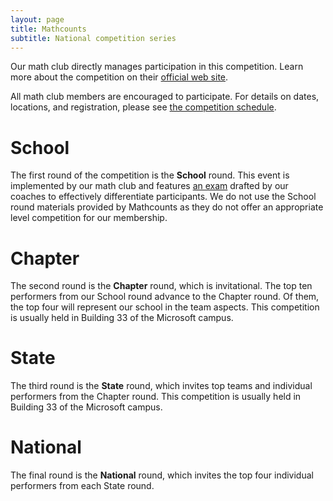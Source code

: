 ```yaml
---
layout: page
title: Mathcounts
subtitle: National competition series
---
```


Our math club directly manages participation in this competition. Learn more about the competition
on their [official web site](https://www.mathcounts.org).

All math club members are encouraged to participate. For details on dates, locations, and registration,
please see [the competition schedule](/competitions).

# School

The first round of the competition is the **School** round. This event is implemented by our math
club and features [an exam](/exams) drafted by our coaches to effectively differentiate participants.
We do not use the School round materials provided by Mathcounts as they do not offer an appropriate level
competition for our membership.

# Chapter

The second round is the **Chapter** round, which is invitational. The top ten performers from our School
round advance to the Chapter round. Of them, the top four will represent our school in the team aspects.
This competition is usually held in Building 33 of the Microsoft campus.

# State

The third round is the **State** round, which invites top teams and individual performers from the Chapter
round. This competition is usually held in Building 33 of the Microsoft campus.

# National

The final round is the **National** round, which invites the top four individual performers from each
State round.
